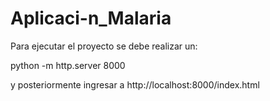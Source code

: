# Aplicaci-n_Malaria
Para ejecutar el proyecto se debe realizar un:

python -m http.server 8000

y posteriormente ingresar a http://localhost:8000/index.html
